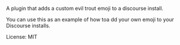 A plugin that adds a custom evil trout emoji to a discourse install.

You can use this as an example of how toa dd your own emoji to
your Discourse installs.

License: MIT

